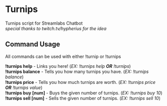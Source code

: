 # Turnips
Turnips script for Streamlabs Chatbot  
*special thanks to twitch.tv/hypherius for the idea*

## Command Usage
All commands can be used with either !turnip or !turnips

**!turnips help** - Links you here! (*EX: !turnips help **OR** !turnips*)  
**!turnips balance** - Tells you how many turnips you have. (*EX: !turnips balance*)  
**!turnips price** - Tells you how much turnips are worth. (*EX: !turnips price **OR** !turnips value*)  
**!turnips buy [num]** - Buys the given number of turnips. (*EX: !turnips buy 10*)  
**!turnips sell [num]** - Sells the given number of turnips. (*EX: !turnips sell 10*)
